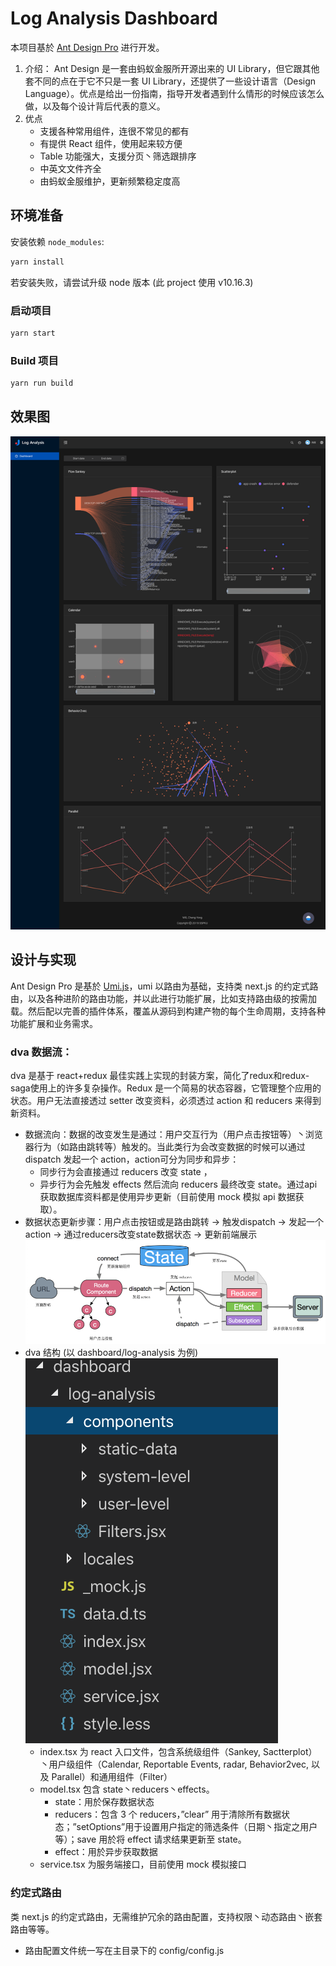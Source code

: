 # Log Analysis Dashboard
本项目基於 [Ant Design Pro](https://pro.ant.design) 进行开发。
1. 介绍：
Ant Design 是一套由蚂蚁金服所开源出来的 UI Library，但它跟其他套不同的点在于它不只是一套 UI Library，还提供了一些设计语言（Design Language）。优点是给出一份指南，指导开发者遇到什么情形的时候应该怎么做，以及每个设计背后代表的意义。
2. 优点
    - 支援各种常用组件，连很不常见的都有
    - 有提供 React 组件，使用起来较方便
    - Table 功能强大，支援分页丶筛选跟排序
    - 中英文文件齐全
    - 由蚂蚁金服维护，更新频繁稳定度高

## 环境准备

安装依赖 `node_modules`:

```bash
yarn install
```
若安装失败，请尝试升级 node 版本 (此 project 使用 v10.16.3)

### 启动项目

```bash
yarn start
```

### Build 项目

```bash
yarn run build
```
## 效果图
![demo img](https://raw.githubusercontent.com/RocketWill/log-analysis-dashboard/master/images/demo.png)

## 设计与实现
Ant Design Pro 是基於 [Umi.js](https://www.umijs.org/)，umi 以路由为基础，支持类 next.js 的约定式路由，以及各种进阶的路由功能，并以此进行功能扩展，比如支持路由级的按需加载。然后配以完善的插件体系，覆盖从源码到构建产物的每个生命周期，支持各种功能扩展和业务需求。
### dva 数据流：
dva 是基于 react+redux 最佳实践上实现的封装方案，简化了redux和redux-saga使用上的许多复杂操作。Redux 是一个简易的状态容器，它管理整个应用的状态。用户无法直接透过 setter 改变资料，必须透过 action 和 reducers 来得到新资料。
- 数据流向：数据的改变发生是通过：用户交互行为（用户点击按钮等）丶浏览器行为（如路由跳转等）触发的。当此类行为会改变数据的时候可以通过 dispatch 发起一个 action，action可分为同步和异步：
    - 同步行为会直接通过 reducers 改变 state ，
    - 异步行为会先触发 effects 然后流向 reducers     最终改变 state。通过api获取数据库资料都是使用异步更新（目前使用 mock 模拟 api 数据获取）。
- 数据状态更新步骤：用户点击按钮或是路由跳转 → 触发dispatch → 发起一个action → 通过reducers改变state数据状态 → 更新前端展示
![dva data flow img](https://raw.githubusercontent.com/RocketWill/log-analysis-dashboard/master/images/dva_data_flow.png)
- dva 结构 (以 dashboard/log-analysis 为例)
![dva structure img](https://raw.githubusercontent.com/RocketWill/log-analysis-dashboard/master/images/dva_structure.png)
    - index.tsx 为 react 入口文件，包含系统级组件（Sankey, Sactterplot）丶用户级组件（Calendar, Reportable Events, radar, Behavior2vec, 以及 Parallel）和通用组件（Filter）
    - model.tsx 包含 state丶reducers丶effects。
        -  state：用於保存数据状态
        -  reducers：包含 3 个 reducers，”clear” 用于清除所有数据状态；”setOptions”用于设置用户指定的筛选条件（日期丶指定之用户等）；save 用於将 effect 请求结果更新至 state。
        -  effect：用於异步获取数据
    - service.tsx 为服务端接口，目前使用 mock 模拟接口
### 约定式路由
类 next.js 的约定式路由，无需维护冗余的路由配置，支持权限丶动态路由丶嵌套路由等等。
- 路由配置文件统一写在主目录下的 config/config.js